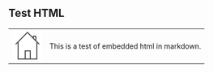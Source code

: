 ## Test HTML

<table border="0">
<tr>
<td><img src="images/home.png" alt="Home"></td>
<td>This is a test of embedded html in markdown.</td>
</tr>
</table>
